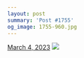 ```yaml
---
layout: post
summary: 'Post #1755'
og_image: 1755-960.jpg
---
```


<p>
  <time>
    <a href="/1755">March 4, 2023</a>
  </time>
  <a href="/1755">
    <img src="{{ site.assets_url }}/1755-480.jpg" srcset="{{ site.assets_url }}/1755-240.jpg 240w, {{ site.assets_url }}/1755-480.jpg 480w, {{ site.assets_url }}/1755-720.jpg 720w, {{ site.assets_url }}/1755-960.jpg 960w" sizes="(min-width: 700px) 50vw, calc(100vw - 2rem)" />
  </a>
</p>
